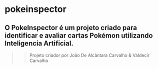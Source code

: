 # pokeinspector
## O PokeInspector é um projeto criado para identificar e avaliar cartas Pokémon utilizando Inteligencia Artificial.


>> Projeto criador por João De Alcântara Carvalho & Valdecir Carvalho